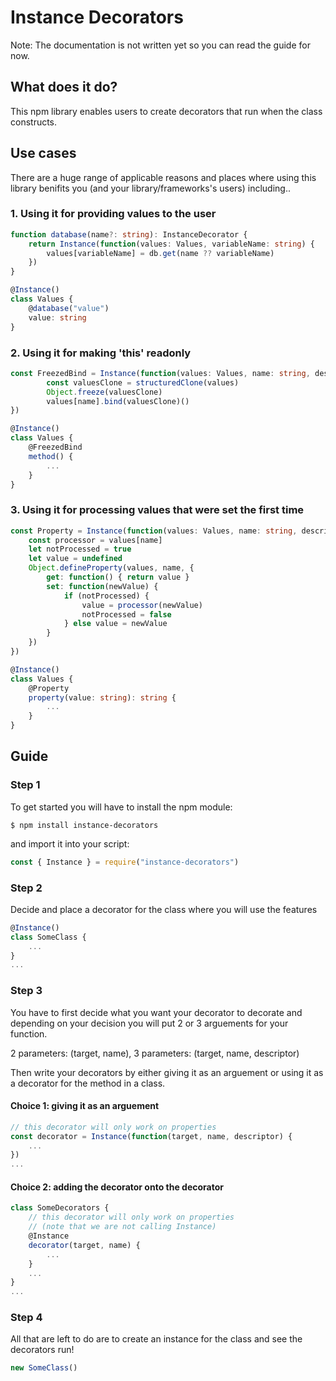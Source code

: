 # Instance Decorators
Note: The documentation is not written yet so you can read the guide for now.
## What does it do?
This npm library enables users to create decorators that run when the class constructs.
## Use cases
There are a huge range of applicable reasons and places where using this library benifits you (and your library/frameworks's users) including..
### 1. Using it for providing values to the user
```TypeScript
function database(name?: string): InstanceDecorator {
    return Instance(function(values: Values, variableName: string) {
        values[variableName] = db.get(name ?? variableName)
    })
}

@Instance()
class Values {
    @database("value")
    value: string
}
```
### 2. Using it for making 'this' readonly
```TypeScript
const FreezedBind = Instance(function(values: Values, name: string, descriptor: PropertyDescriptor) {
        const valuesClone = structuredClone(values)
        Object.freeze(valuesClone)
        values[name].bind(valuesClone)()
})

@Instance()
class Values {
    @FreezedBind
    method() {
        ...
    }
}
```
### 3. Using it for processing values that were set the first time
```TypeScript
const Property = Instance(function(values: Values, name: string, descriptor: PropertyDescriptor) {
    const processor = values[name]
    let notProcessed = true
    let value = undefined
    Object.defineProperty(values, name, {
        get: function() { return value }
        set: function(newValue) {
            if (notProcessed) {
                value = processor(newValue)
                notProcessed = false
            } else value = newValue
        }
    })
})

@Instance()
class Values {
    @Property
    property(value: string): string {
        ...
    }
}
```
## Guide
### Step 1
To get started you will have to install the npm module:
```
$ npm install instance-decorators
```
and import it into your script:
```TypeScript
const { Instance } = require("instance-decorators")
```
### Step 2
Decide and place a decorator for the class where you will use the features
```TypeScript
@Instance()
class SomeClass {
    ...
}
...
```
### Step 3
You have to first decide what you want your decorator to decorate and depending on your decision you will put 2 or 3 arguements for your function.  

2 parameters: (target, name), 3 parameters: (target, name, descriptor)  

Then write your decorators by either giving it as an arguement or using it as a decorator for the method in a class.  
#### Choice 1: giving it as an arguement
```TypeScript
// this decorator will only work on properties
const decorator = Instance(function(target, name, descriptor) {
    ...
})
...
```
#### Choice 2: adding the decorator onto the decorator
```TypeScript
class SomeDecorators {
    // this decorator will only work on properties
    // (note that we are not calling Instance)
    @Instance
    decorator(target, name) {
        ...
    }
    ...
}
...
```
### Step 4
All that are left to do are to create an instance for the class and see the decorators run!
```TypeScript
new SomeClass()
```